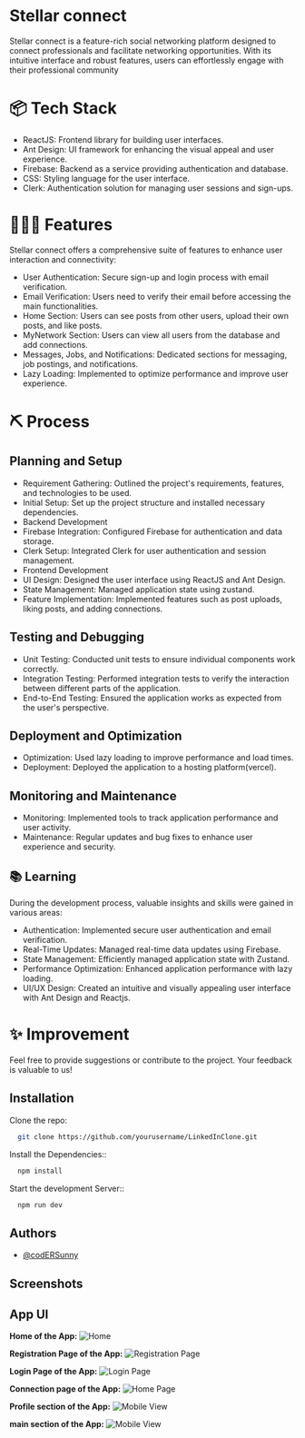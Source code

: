 
# Stellar connect

Stellar connect is a feature-rich social networking platform designed to connect professionals and facilitate networking opportunities. With its intuitive interface and robust features, users can effortlessly engage with their professional community

# 📦 Tech Stack

- ReactJS: Frontend library for building user interfaces.
- Ant Design: UI framework for enhancing the visual appeal and user experience.
- Firebase: Backend as a service providing authentication and database.
- CSS: Styling language for the user interface.
- Clerk: Authentication solution for managing user sessions and sign-ups.

# 👨🏼‍🍳 Features

Stellar connect offers a comprehensive suite of features to enhance user interaction and connectivity:

- User Authentication: Secure sign-up and login process with email verification.
- Email Verification: Users need to verify their email before accessing the main functionalities.
- Home Section: Users can see posts from other users, upload their own posts, and like posts.
- MyNetwork Section: Users can view all users from the database and add connections.
- Messages, Jobs, and Notifications: Dedicated sections for messaging, job postings, and notifications.
- Lazy Loading: Implemented to optimize performance and improve user experience.

# ⛏️ Process

## Planning and Setup

- Requirement Gathering: Outlined the project's requirements, features, and technologies to be used.
- Initial Setup: Set up the project structure and installed necessary dependencies.
- Backend Development
- Firebase Integration: Configured Firebase for authentication and data storage.
- Clerk Setup: Integrated Clerk for user authentication and session management.
- Frontend Development
- UI Design: Designed the user interface using ReactJS and Ant Design.
- State Management: Managed application state using zustand.
- Feature Implementation: Implemented features such as post uploads, liking posts, and adding connections.

## Testing and Debugging

- Unit Testing: Conducted unit tests to ensure individual components work correctly.
- Integration Testing: Performed integration tests to verify the interaction between different parts of the application.
- End-to-End Testing: Ensured the application works as expected from the user's perspective.

## Deployment and Optimization

- Optimization: Used lazy loading to improve performance and load times.
- Deployment: Deployed the application to a hosting platform(vercel).

## Monitoring and Maintenance

- Monitoring: Implemented tools to track application performance and user activity.
- Maintenance: Regular updates and bug fixes to enhance user experience and security.

## 📚 Learning

During the development process, valuable insights and skills were gained in various areas:

- Authentication: Implemented secure user authentication and email verification.
- Real-Time Updates: Managed real-time data updates using Firebase.
- State Management: Efficiently managed application state with Zustand.
- Performance Optimization: Enhanced application performance with lazy loading.
- UI/UX Design: Created an intuitive and visually appealing user interface with Ant Design and Reactjs.

# ✨ Improvement

Feel free to provide suggestions or contribute to the project. Your feedback is valuable to us!

## Installation

Clone the repo:

```bash
  git clone https://github.com/yourusername/LinkedInClone.git
```

Install the Dependencies::

```bash
  npm install

```

Start the development Server::

```bash
  npm run dev
```

## Authors

- [@codERSunny](https://github.com/codERSunny812)

## Screenshots




## App UI

**Home of the App:**
![Home](assets/Home.png)

**Registration Page of the App:**
![Registration Page](assets/signup.png)

**Login Page of the App:**
![Login Page](assets/signin.png)

**Connection page of the App:**
![Home Page](assets/MyConnection.png)

**Profile section of the App:**
![Mobile View](assets/Profile.png)

**main section of the App:**
![Mobile View](assets/main.png)




